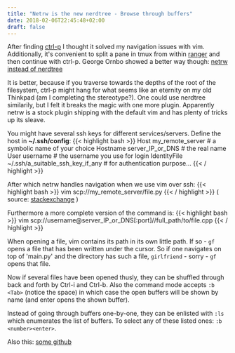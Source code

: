 ```yaml
---
title: "Netrw is the new nerdtree - Browse through buffers"
date: 2018-02-06T22:45:48+02:00
draft: false
---
```


After finding [ctrl-p](https://kien.github.io/ctrlp.vim/) I thought it solved my navigation issues with vim. Additionally, it's convenient to split a pane in tmux from within [ranger](https://ranger.github.io/) and then continue with ctrl-p. George Ornbo showed a better way though: [netrw instead of nerdtree](https://shapeshed.com/vim-netrw/#netrw-the-unloved-directory-browser)

It is better, because if you traverse towards the depths of the root of the filesystem, ctrl-p might hang for what seems like an eternity on my old Thinkpad (am I completing the stereotype?). One could use nerdtree similarily, but I felt it breaks the magic with one more plugin. Apparently netrw is a stock plugin shipping with the default vim and has plenty of tricks up its sleave.

You might have several ssh keys for different services/servers. Define the host in **~/.ssh/config**:
{{< highlight bash >}}
Host my_remote_server # a symbolic name of your choice
  Hostname server_IP_or_DNS # the real name
  User username # the username you use for login
  IdentityFile ~/.ssh/a_suitable_ssh_key_if_any # for authentication purpose…
{{< / highlight >}}

After which netrw handles navigation when we use vim over ssh:
{{< highlight bash >}}
vim scp://my_remote_server/file.py
{{< / highlight >}}
( source: [stackexchange](https://unix.stackexchange.com/questions/315844/editing-and-compiling-files-on-a-remote-server-with-vim) )

Furthermore a more complete version of the command is:
{{< highlight bash >}}
vim scp://username@server_IP_or_DNS[:port]//full_path/to/file.cpp
{{< / highlight >}}

When opening a file, vim contains its path in its own little path. If so - ``gf`` opens a file that has been written under the cursor. So if one navigates on top of 'main.py' and the directory has such a file, ``girlfriend`` - sorry - ``gf`` opens that file.

Now if several files have been opened thusly, they can be shuffled through back and forth by Ctrl-i and Ctrl-b. Also the command mode accepts ``:b <Tab>`` (notice the space) in which case the open buffers will be shown by name (and enter opens the shown buffer).

Instead of going through buffers one-by-one, they can be enlisted with ``:ls`` which enumerates the list of buffers. To select any of these listed ones: ``:b <number><enter>``.

Also this: [some github](https://gist.github.com/ajh17/a8f5f194079818b99199)
